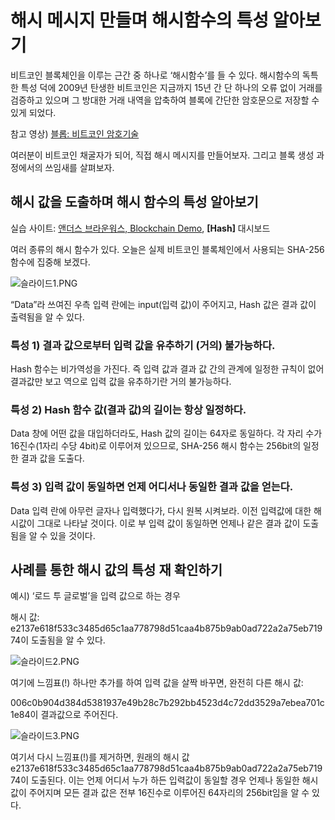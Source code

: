 # 해시 메시지 만들며 해시함수의 특성 알아보기

비트코인 블록체인을 이루는 근간 중 하나로 ‘해시함수’를 들 수 있다. 해시함수의 독특한 특성 덕에 2009년 탄생한 비트코인은 지금까지 15년 간 단 하나의 오류 없이 거래를 검증하고 있으며 그 방대한 거래 내역을 압축하여 블록에 간단한 암호문으로 저장할 수 있게 되었다.

참고 영상) [블롭: 비트코인 암호기술](https://www.youtube.com/watch?v=tgH04DYmhn0)

여러분이 비트코인 채굴자가 되어, 직접 해시 메시지를 만들어보자. 그리고 블록 생성 과정에서의 쓰임새를 살펴보자.

## 해시 값을 도출하며 해시 함수의 특성 알아보기

실습 사이트: [앤더스 브라운워스, Blockchain Demo](https://andersbrownworth.com/blockchain/hash), **[Hash]** 대시보드

여러 종류의 해시 함수가 있다. 오늘은 실제 비트코인 블록체인에서 사용되는 SHA-256 함수에 집중해 보겠다.

![슬라이드1.PNG](https://github.com/LudiumAgwn/road-to-global-stage/blob/main/%EC%9B%B93%20%EB%B2%A0%EC%9D%B4%EC%A7%81%EC%8A%A4/basics-images/05-1.SHA-256.png?raw=true)

“Data”라 쓰여진 우측 입력 란에는 input(입력 값)이 주어지고, Hash 값은 결과 값이 출력됨을 알 수 있다. 

### 특성 1) 결과 값으로부터 입력 값을 유추하기 (거의) 불가능하다.

Hash 함수는 비가역성을 가진다. 즉 입력 값과 결과 값 간의 관계에 일정한 규칙이 없어 결과값만 보고 역으로 입력 값을 유추하기란 거의 불가능하다. 

### 특성 2) Hash 함수 값(결과 값)의 길이는 항상 일정하다.

Data 창에 어떤 값을 대입하더라도, Hash 값의 길이는 64자로 동일하다. 각 자리 수가 16진수(1자리 수당 4bit)로 이루어져 있으므로, SHA-256 해시 함수는 256bit의 일정한 결과 값을 도출다.

### 특성 3) 입력 값이 동일하면 언제 어디서나 동일한 결과 값을 얻는다.

Data 입력 란에 아무런 글자나 입력했다가, 다시 원복 시켜보라. 이전 입력값에 대한 해시값이 그대로 나타날 것이다. 이로 부 입력 값이 동일하면 언제나 같은 결과 값이 도출 됨을 알 수 있을 것이다.

## 사례를 통한 해시 값의 특성 재 확인하기

예시) ‘로드 투 글로벌’을 입력 값으로 하는 경우 

해시 값: e2137e618f533c3485d65c1aa778798d51caa4b875b9ab0ad722a2a75eb71974이 도출됨을 알 수 있다.

![슬라이드2.PNG](https://github.com/LudiumAgwn/road-to-global-stage/blob/main/%EC%9B%B93%20%EB%B2%A0%EC%9D%B4%EC%A7%81%EC%8A%A4/basics-images/05-2.SHA-256-example.png?raw=true)

여기에 느낌표(!) 하나만 추가를 하여 입력 값을 살짝 바꾸면, 완전히 다른 해시 값:

006c0b904d384d5381937e49b28c7b292bb4523d4c72dd3529a7ebea701c1e84이 결과값으로 주어진다.

![슬라이드3.PNG](https://github.com/LudiumAgwn/road-to-global-stage/blob/main/%EC%9B%B93%20%EB%B2%A0%EC%9D%B4%EC%A7%81%EC%8A%A4/basics-images/05-3.SHA-256-result.png?raw=true)

여기서 다시 느낌표(!)를 제거하면, 원래의 해시 값e2137e618f533c3485d65c1aa778798d51caa4b875b9ab0ad722a2a75eb71974이 도출된다. 이는 언제 어디서 누가 하든 입력값이 동일할 경우 언제나 동일한 해시 값이 주어지며 모든 결과 값은 전부 16진수로 이루어진 64자리의 256bit임을 알 수 있다.